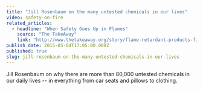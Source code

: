 ```yaml
---
title: "Jill Rosenbaum on the many untested chemicals in our lives"
video: safety-on-fire
related_articles:
  - headline: "When Safety Goes Up in Flames"
    source: "The TakeAway"
    link: "http://www.thetakeaway.org/story/flame-retardant-products-fire-safety-v-health-risks/"
publish_date: 2015-05-04T17:05:00.000Z
published: true
slug: jill-rosenbaum-on-the-many-untested-chemicals-in-our-lives
---
```

Jill Rosenbaum on why there are more than 80,000 untested chemicals in our daily lives -- in everything from car seats and pillows to clothing.

